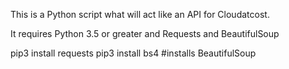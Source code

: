 This is a Python script what will act like an API for Cloudatcost.

It requires Python 3.5 or greater and Requests and BeautifulSoup

pip3 install requests
pip3 install bs4 #installs BeautifulSoup
